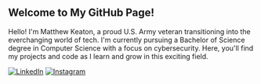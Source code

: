 ## Welcome to My GitHub Page!

Hello! I'm Matthew Keaton, a proud U.S. Army veteran transitioning into the everchanging world of tech. I'm currently pursuing a Bachelor of Science degree in Computer Science with a focus on cybersecurity. Here, you'll find my projects and code as I learn and grow in this exciting field. 




[![LinkedIn](https://img.shields.io/badge/LinkedIn-0077B5?style=for-the-badge&logo=linkedin&logoColor=white)](https://www.linkedin.com/in/matthew-keaton-132810)   [![Instagram](https://img.shields.io/badge/Instagram-E4405F?style=for-the-badge&logo=instagram&logoColor=white)](https://www.instagram.com/keaton_matt/)
<!---
mkeaton08/mkeaton08 is a ✨ special ✨ repository because its `README.md` (this file) appears on your GitHub profile.
You can click the Preview link to take a look at your changes.
--->

